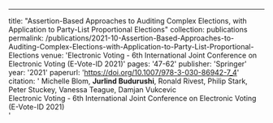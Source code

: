 ---
title: "Assertion-Based Approaches to Auditing Complex Elections, with Application to Party-List Proportional Elections"
collection: publications
permalink: /publications/2021-10-Assertion-Based-Approaches-to-Auditing-Complex-Elections-with-Application-to-Party-List-Proportional-Elections
venue: 'Electronic Voting - 6th International Joint Conference on Electronic Voting (E-Vote-ID 2021)'
pages: '47-62'
publisher: 'Springer'
year: '2021'
paperurl: 'https://doi.org/10.1007/978-3-030-86942-7_4'
citation: ' Michelle Blom,  <b>Jurlind Budurushi</b>,  Ronald Rivest,  Philip Stark,  Peter Stuckey,  Vanessa Teague,  Damjan Vukcevic</br> Electronic Voting - 6th International Joint Conference on Electronic Voting (E-Vote-ID 2021)</br>'